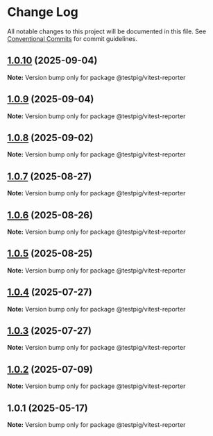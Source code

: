 # Change Log

All notable changes to this project will be documented in this file.
See [Conventional Commits](https://conventionalcommits.org) for commit guidelines.

## [1.0.10](https://github.com/testpig-io/node-reporters/compare/@testpig/vitest-reporter@1.0.9...@testpig/vitest-reporter@1.0.10) (2025-09-04)

**Note:** Version bump only for package @testpig/vitest-reporter





## [1.0.9](https://github.com/testpig-io/node-reporters/compare/@testpig/vitest-reporter@1.0.8...@testpig/vitest-reporter@1.0.9) (2025-09-04)

**Note:** Version bump only for package @testpig/vitest-reporter





## [1.0.8](https://github.com/testpig-io/node-reporters/compare/@testpig/vitest-reporter@1.0.7...@testpig/vitest-reporter@1.0.8) (2025-09-02)

**Note:** Version bump only for package @testpig/vitest-reporter





## [1.0.7](https://github.com/testpig-io/node-reporters/compare/@testpig/vitest-reporter@1.0.6...@testpig/vitest-reporter@1.0.7) (2025-08-27)

**Note:** Version bump only for package @testpig/vitest-reporter





## [1.0.6](https://github.com/testpig-io/node-reporters/compare/@testpig/vitest-reporter@1.0.5...@testpig/vitest-reporter@1.0.6) (2025-08-26)

**Note:** Version bump only for package @testpig/vitest-reporter





## [1.0.5](https://github.com/testpig-io/node-reporters/compare/@testpig/vitest-reporter@1.0.4...@testpig/vitest-reporter@1.0.5) (2025-08-25)

**Note:** Version bump only for package @testpig/vitest-reporter





## [1.0.4](https://github.com/testpig-io/node-reporters/compare/@testpig/vitest-reporter@1.0.2...@testpig/vitest-reporter@1.0.4) (2025-07-27)

**Note:** Version bump only for package @testpig/vitest-reporter





## [1.0.3](https://github.com/testpig-io/node-reporters/compare/@testpig/vitest-reporter@1.0.2...@testpig/vitest-reporter@1.0.3) (2025-07-27)

**Note:** Version bump only for package @testpig/vitest-reporter





## [1.0.2](https://github.com/testpig-io/node-reporters/compare/@testpig/vitest-reporter@1.0.1...@testpig/vitest-reporter@1.0.2) (2025-07-09)

**Note:** Version bump only for package @testpig/vitest-reporter





## 1.0.1 (2025-05-17)

**Note:** Version bump only for package @testpig/vitest-reporter
